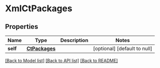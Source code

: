 # XmlCtPackages

## Properties
Name | Type | Description | Notes
------------ | ------------- | ------------- | -------------
**self** | [**CtPackages**](CtPackages.md) |  | [optional] [default to null]

[[Back to Model list]](../README.md#documentation-for-models) [[Back to API list]](../README.md#documentation-for-api-endpoints) [[Back to README]](../README.md)


